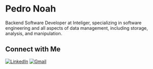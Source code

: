 # Pedro Noah

Backend Software Developer at Inteliger, specializing in software engineering and all aspects of data management, including storage, analysis, and manipulation.

## Connect with Me

[![LinkedIn](https://img.shields.io/badge/LinkedIn-Connect-blue?style=flat&logo=linkedin&logoColor=white)](https://www.linkedin.com/in/pedro-milarski-9485572a5/)
[![Gmail](https://img.shields.io/badge/Gmail-Email-red?style=flat&logo=gmail&logoColor=white)](mailto:pedromilarski11@gmail.com)
